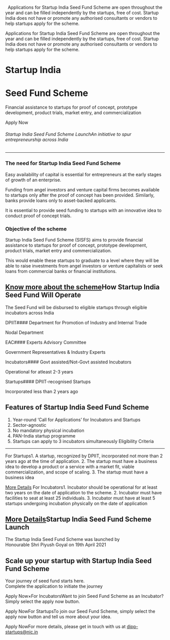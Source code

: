   Applications for Startup India Seed Fund Scheme are open throughout the year and can be filled independently by the startups, free of cost. Startup India does not have or promote any authorised consultants or vendors to help startups apply for the scheme.

 Applications for Startup India Seed Fund Scheme are open throughout the year and can be filled independently by the startups, free of cost. Startup India does not have or promote any authorised consultants or vendors to help startups apply for the scheme.

Startup India
=============

Seed Fund Scheme
================

Financial assistance to startups for proof of concept, prototype development, product trials, market entry, and commercialization

Apply Now

###### Startup India Seed Fund Scheme LaunchAn initiative to spur entrepreneurship across India
---------------------------------------------------

### The need for Startup India Seed Fund Scheme

Easy availability of capital is essential for entrepreneurs at the early stages of growth of an enterprise. 

Funding from angel investors and venture capital firms becomes available to startups only after the proof of concept has been provided. Similarly, banks provide loans only to asset\-backed applicants.

It is essential to provide seed funding to startups with an innovative idea to conduct proof of concept trials.

### Objective of the scheme

Startup India Seed Fund Scheme (SISFS) aims to provide financial assistance to startups for proof of concept, prototype development, product trials, market entry and commercialization.

This would enable these startups to graduate to a level where they will be able to raise investments from angel investors or venture capitalists or seek loans from commercial banks or financial institutions.

[Know more about the scheme](/about)How Startup India Seed Fund Will Operate
----------------------------------------

The Seed Fund will be disbursed to eligible startups through eligible incubators across India

DPIIT#### Department for Promotion of Industry and Internal Trade

Nodal Department

EAC#### Experts Advisory Committee

Government Representatives \& Industry Experts

Incubators#### Govt assisted/Not\-Govt assisted Incubators

Operational for atleast 2\-3 years

Startups#### DPIIT\-recognised Startups

Incorporated less than 2 years ago

Features of Startup India Seed Fund Scheme
------------------------------------------

1. Year\-round ‘Call for Applications’ for Incubators and Startups
2. Sector\-agnostic
3. No mandatory physical incubation
4. PAN\-India startup programme
5. Startups can apply to 3 incubators simultaneously
Eligibility Criteria
--------------------

For Startups1. A startup, recognized by DPIIT, incorporated not more than 2 years ago at the time of application.
2. The startup must have a business idea to develop a product or a service with a market fit, viable commercialization, and scope of scaling.
3. The startup must have a business idea

[More Details](/about) For Incubators1. Incubator should be operational for at least two years on the date of application to the scheme.
2. Incubator must have facilities to seat at least 25 individuals.
3. Incubator must have at least 5 startups undergoing incubation physically on the date of application

[More Details](/about)Startup India Seed Fund Scheme Launch
-------------------------------------

The Startup India Seed Fund Scheme was launched by  
 Honourable Shri Piyush Goyal on 19th April 2021

Scale up your startup with Startup India Seed Fund Scheme
---------------------------------------------------------

Your journey of seed fund starts here.  
Complete the application to initiate the journey

Apply Now×For IncubatorsWant to join Seed Fund Scheme as an Incubator? Simply select the apply now button.

Apply NowFor StartupsTo join our Seed Fund Scheme, simply select the apply now button and tell us more about your idea.

Apply NowFor more details, please get in touch with us at [dipp\-startups@nic.in](mailto:dipp-startups@nic.in)
